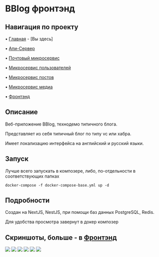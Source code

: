 # BBlog фронтэнд

## Навигация по проекту
• [Главная](https://github.com/Avangardio/blog/tree/master) - [Вы здесь]

• [Апи-Сервер](https://github.com/Avangardio/blog/tree/master/nestjs/entrance)

• [Почтовый микросервис](https://github.com/Avangardio/blog/tree/master/nestjs/mailMicroservice)

• [Микросервис пользователей](https://github.com/Avangardio/blog/tree/master/nestjs/authMicroservice)

• [Микросервис постов](https://github.com/Avangardio/blog/tree/master/nestjs/postsMicroservice)

• [Микросервис медиа](https://github.com/Avangardio/blog/tree/master/nestjs/mediaMicroservice)

• [Фронтэнд](https://github.com/Avangardio/blog/tree/master/blog-f)

## Описание
Веб-приложение BBlog, технодемо типичного блога.

Представляет из себя типичный блог по типу vc или хабра.

Имеет локализацию интерфейса на английский и русский языки.

## Запуск
Лучше всего запускать в композере, либо, по-отдельности в соответствующих папках
```
docker-compose -f docker-compose-base.yml up -d
```

## Подробности

Создан на NextJS, NestJS, при помощи баз данных PostgreSQL, Redis.

Для удобства просмотра завернут в докер композер

## Скриншоты, больше - в [Фронтэнд](https://github.com/Avangardio/blog/tree/master/blog-f)
<img src="https://img001.prntscr.com/file/img001/Q7_v0VH5S7yZJWtck2fDfw.png">
<img src="https://img001.prntscr.com/file/img001/huruAydYTIWtKxqP7fgWdQ.png">
<img src="https://img001.prntscr.com/file/img001/7pgJwxGaRwapTJA1FW5Cgg.png">
<img src="https://img001.prntscr.com/file/img001/db3t-JaKRL-Im3W6VLNwzw.png">
<img src="https://img001.prntscr.com/file/img001/_cuLtaEnSIune6K-TZInHQ.png">
<img src="https://img001.prntscr.com/file/img001/eCFZnDD9QSSiK7c9SFEtwQ.png">
